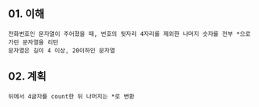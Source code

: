 ## 01. 이해
    전화번호인 문자열이 주어졌을 때, 번호의 뒷자리 4자리를 제외한 나머지 숫자를 전부 *으로 가린 문자열을 리턴
    문자열은 길이 4 이상, 20이하인 문자열
    
## 02. 계획
    뒤에서 4글자를 count한 뒤 나머지는 *로 변환